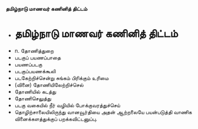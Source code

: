 **தமிழ்நாடு மாணவர் கணினித் திட்டம்**
- # தமிழ்நாடு மாணவர் கணினித் திட்டம்
- n. தோணித்துறை
- படகுப் பயணப்பாதை
- பயணப்படகு
- படகுப்பயணக்கூலி
- படகேற்றிச்சென்று சுங்கம் பிரிக்கும் உரிமை
- (வினை) தோணியிலேற்றிச்செல்
- தோணியில் கடத்து
- தோணிசெலுத்து
-  படகு வகையில் நீர் வழியில் போக்குவரத்துச்செய்
- தொழிற்சாலையிலிருந்து வானவூர்தியை அதன் ஆற்றலையே பயன்படுத்தி வாணிக வினைக்களத்துக்குப் பறக்கவிட்டனுப்பு.

